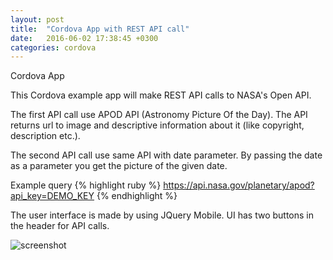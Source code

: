 ```yaml
---
layout: post
title:  "Cordova App with REST API call"
date:   2016-06-02 17:38:45 +0300
categories: cordova
---
```

Cordova App

This Cordova example app will make REST API calls to NASA's Open API.

The first API call use APOD API (Astronomy Picture Of the Day). The API returns url to image and descriptive information about it (like copyright, description etc.).

The second API call use same API with date parameter. By passing the date as a parameter you get the picture of the given date.

Example query
{% highlight ruby %}
https://api.nasa.gov/planetary/apod?api_key=DEMO_KEY
{% endhighlight %}

The user interface is made by using JQuery Mobile. UI has two buttons in the header for API calls.

![screenshot](img/Screnshot_20160602.png)


